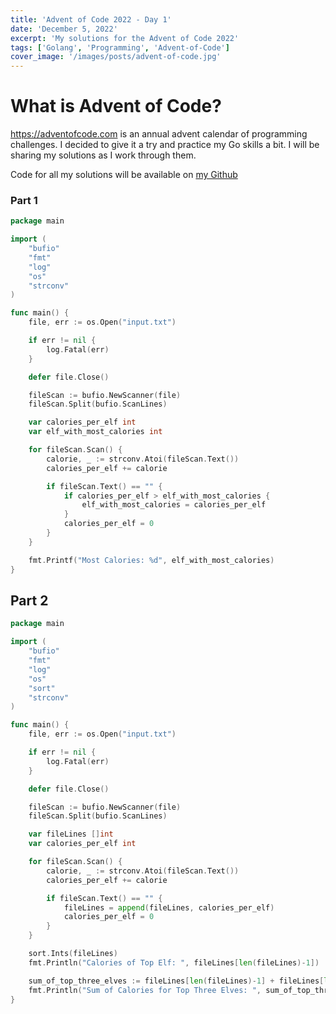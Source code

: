 ```yaml
---
title: 'Advent of Code 2022 - Day 1'
date: 'December 5, 2022'
excerpt: 'My solutions for the Advent of Code 2022'
tags: ['Golang', 'Programming', 'Advent-of-Code']
cover_image: '/images/posts/advent-of-code.jpg'
---
```


# What is Advent of Code?

https://adventofcode.com is an annual advent calendar of programming challenges. I decided to give it a try and practice my Go skills a bit. I will be sharing my solutions as I work through them.

Code for all my solutions will be available on [my Github](https://github.com/datallboy/advent_of_code_2022)

### Part 1

```go
package main

import (
	"bufio"
	"fmt"
	"log"
	"os"
	"strconv"
)

func main() {
	file, err := os.Open("input.txt")

	if err != nil {
		log.Fatal(err)
	}

	defer file.Close()

	fileScan := bufio.NewScanner(file)
	fileScan.Split(bufio.ScanLines)

	var calories_per_elf int
	var elf_with_most_calories int

	for fileScan.Scan() {
		calorie, _ := strconv.Atoi(fileScan.Text())
		calories_per_elf += calorie

		if fileScan.Text() == "" {
			if calories_per_elf > elf_with_most_calories {
				elf_with_most_calories = calories_per_elf
			}
			calories_per_elf = 0
		}
	}

	fmt.Printf("Most Calories: %d", elf_with_most_calories)
}
```

## Part 2

```go
package main

import (
	"bufio"
	"fmt"
	"log"
	"os"
	"sort"
	"strconv"
)

func main() {
	file, err := os.Open("input.txt")

	if err != nil {
		log.Fatal(err)
	}

	defer file.Close()

	fileScan := bufio.NewScanner(file)
	fileScan.Split(bufio.ScanLines)

	var fileLines []int
	var calories_per_elf int

	for fileScan.Scan() {
		calorie, _ := strconv.Atoi(fileScan.Text())
		calories_per_elf += calorie

		if fileScan.Text() == "" {
			fileLines = append(fileLines, calories_per_elf)
			calories_per_elf = 0
		}
	}

	sort.Ints(fileLines)
	fmt.Println("Calories of Top Elf: ", fileLines[len(fileLines)-1])

	sum_of_top_three_elves := fileLines[len(fileLines)-1] + fileLines[len(fileLines)-2] + fileLines[len(fileLines)-3]
	fmt.Println("Sum of Calories for Top Three Elves: ", sum_of_top_three_elves)
}
```
